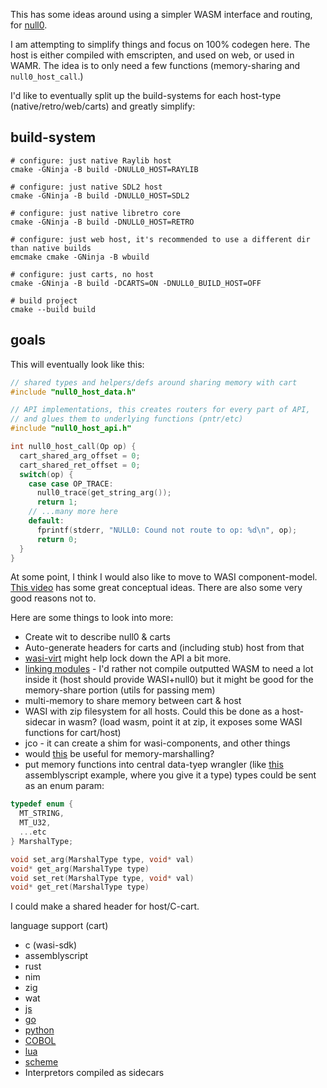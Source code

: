 This has some ideas around using a simpler WASM interface and routing, for [null0](https://github.com/notnullgames/null0).

I am attempting to simplify things and focus on 100% codegen here. The host is either compiled with emscripten, and used on web, or used in WAMR. The idea is to only need a few functions (memory-sharing and `null0_host_call`.)

I'd like to eventually split up the build-systems for each host-type (native/retro/web/carts) and greatly simplify:

## build-system

```
# configure: just native Raylib host
cmake -GNinja -B build -DNULL0_HOST=RAYLIB

# configure: just native SDL2 host
cmake -GNinja -B build -DNULL0_HOST=SDL2

# configure: just native libretro core
cmake -GNinja -B build -DNULL0_HOST=RETRO

# configure: just web host, it's recommended to use a different dir than native builds
emcmake cmake -GNinja -B wbuild

# configure: just carts, no host
cmake -GNinja -B build -DCARTS=ON -DNULL0_BUILD_HOST=OFF

# build project
cmake --build build
```

## goals


This will eventually look like this:

```c
// shared types and helpers/defs around sharing memory with cart
#include "null0_host_data.h"

// API implementations, this creates routers for every part of API,
// and glues them to underlying functions (pntr/etc)
#include "null0_host_api.h"

int null0_host_call(Op op) {
  cart_shared_arg_offset = 0;
  cart_shared_ret_offset = 0;
  switch(op) {
    case case OP_TRACE:
      null0_trace(get_string_arg());
      return 1;
    // ...many more here
    default:
      fprintf(stderr, "NULL0: Cound not route to op: %d\n", op);
      return 0;
  }
}
```

At some point, I think I would also like to move to WASI component-model. [This video](https://www.youtube.com/watch?v=tAACYA1Mwv4&t=2s) has some great conceptual ideas. There are also some very good reasons not to.

Here are some things to look into more:

- Create wit to describe null0 & carts
- Auto-generate headers for carts and (including stub) host from that
- [wasi-virt](https://github.com/bytecodealliance/WASI-Virt) might help lock down the API a bit more.
- [linking modules](https://docs.wasmtime.dev/examples-c-linking.html) - I'd rather not compile outputted WASM to need a lot inside it (host should provide WASI+null0) but it might be good for the memory-share portion (utils for passing mem)
- multi-memory to share memory between cart & host
- WASI with zip filesystem for all hosts. Could this be done as a host-sidecar in wasm? (load wasm, point it at zip, it exposes some WASI functions for cart/host)
- jco - it can create a shim for wasi-components, and other things
- would [this](https://github.com/bytecodealliance/wamr-app-framework/blob/main/app-framework/app-native-shared/restful_utils.c) be useful for memory-marshalling?
- put memory functions into central data-tyep wrangler (like [this](https://github.com/konsumer/wasm-memshare/blob/main/cartas/src/null0.ts#L31-L55) assemblyscript example, where you give it a type) types could be sent as an enum param:

```c
typedef enum {
  MT_STRING,
  MT_U32,
  ...etc
} MarshalType;

void set_arg(MarshalType type, void* val)
void* get_arg(MarshalType type)
void set_ret(MarshalType type, void* val)
void* get_ret(MarshalType type)
```

I could make a shared header for host/C-cart.

language support (cart)

- c (wasi-sdk)
- assemblyscript
- rust
- nim
- zig
- wat
- [js](https://porffor.dev/)
- [go](https://tinygo.org/)
- [python](https://github.com/rafi16jan/micropython-wasm)
- [COBOL](https://github.com/cloudflare/cobweb)
- [lua](https://nelua.io/)
- [scheme](https://spritely.institute/hoot/)
- Interpretors compiled as sidecars
